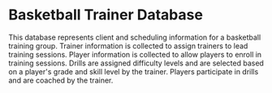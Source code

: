# Basketball Trainer Database
This database represents client and scheduling information for a basketball training group. Trainer information is collected to assign trainers to lead training sessions. Player information is collected to allow players to enroll in training sessions. Drills are assigned difficulty levels and are selected based on a player's grade and skill level by the trainer. Players participate in drills and are coached by the trainer.
